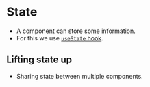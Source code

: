 # State

- A component can store some information.
- For this we use [`useState` hook](./hooks.md#usestate).

## Lifting state up

- Sharing state between multiple components.
